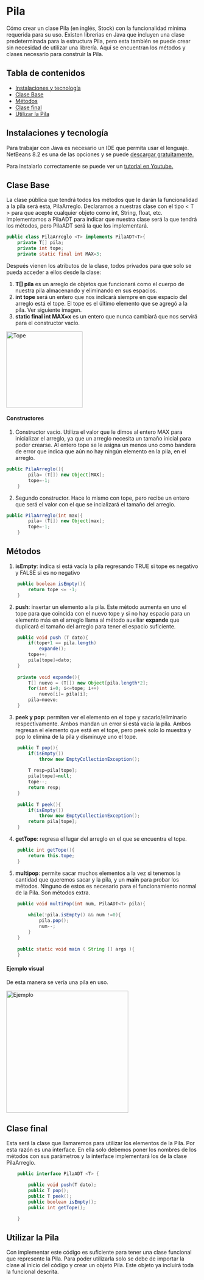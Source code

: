 # Pila

Cómo crear un clase Pila (en inglés, Stock) con la funcionalidad mínima requerida para su uso. Existen librerias en Java que incluyen una clase predeterminada para la estructura Pila, pero esta también se puede crear sin necesidad de utilizar una librería. Aquí se encuentran los métodos y clases necesario para construir la Pila.

## Tabla de contenidos
* [Instalaciones y tecnología](#instalaciones-y-tecnología)
* [Clase Base](#clase-base)
* [Métodos](#métodos)
* [Clase final](#clase-final)
* [Utilizar la Pila](#conclusión)


## Instalaciones y tecnología

Para trabajar con Java es necesario un IDE que permita usar el lenguaje. NetBeans 8.2 es una de las opciones y se puede [descargar gratuitamente.](https://www.oracle.com/technetwork/es...) 

Para instalarlo correctamente se puede ver un [tutorial en Youtube.](https://www.youtube.com/watch?v=WtKS7J7kVl8)


## Clase Base

La clase pública que tendrá todos los métodos que le darán la funcionalidad a la pila será esta, PilaArreglo.
Declaramos a nuestras clase con el tipo < T > para que acepte cualquier objeto como int, String, float, etc.
Implementamos a PilaADT para indicar que nuestra clase será la que tendrá los métodos, pero PilaADT será la que los implementará.
```java
public class PilaArreglo <T> implements PilaADT<T>{
    private T[] pila;
    private int tope;
    private static final int MAX=3;
```
Después vienen los atributos de la clase, todos privados para que solo se pueda acceder a ellos desde la clase:
1. **T[] pila** es un arreglo de objetos que funcionará como el cuerpo de nuestra pila almacenando y eliminando en sus espacios.
2. **int tope** será un entero que nos indicará siempre en que espacio del arreglo está el tope. El tope es el último elemento que se agregó a la pila. Ver siguiente imagen.
3. **static final int MAX=x** es un entero que nunca cambiará que nos servirá para el constructor vacío.
<img src="http://1.bp.blogspot.com/-QTDcpd1_kyc/Uo1kL7cgH0I/AAAAAAAAAIc/Sh46LQr7Nas/s1600/pi.png" alt="Tope" width="200"/>

#### Constructores
1. Constructor vacío. Utiliza el valor que le dimos al entero MAX para inicializar el arreglo, ya que un arreglo necesita un tamaño inicial para poder crearse. 
Al entero tope se le asigna un menos uno como bandera de error que indica que aún no hay ningún elemento en la pila, en el arreglo.
```java
public PilaArreglo(){
        pila= (T[]) new Object[MAX];
        tope=-1;
    }
```
2. Segundo constructor. Hace lo mismo con tope, pero recibe un entero que será el valor con el que se incializará el tamaño del arreglo.
```java
public PilaArreglo(int max){
        pila= (T[]) new Object[max];
        tope=-1;
    }
```

## Métodos
1. **isEmpty**: indica si está vacía la pila regresando TRUE si tope es negativo y FALSE si es no negativo
```java
    public boolean isEmpty(){
        return tope <= -1;
    }
```  
2. **push**: insertar un elemento a la pila. Este método aumenta en uno el tope para que coincida con el nuevo tope y si no hay espacio para un elemento más en el arreglo llama al método auxiliar **expande** que duplicará el tamaño del arreglo para tener el espacio suficiente.
```java
    public void push (T dato){
        if(tope+1 == pila.length)
            expande();
        tope++;
        pila[tope]=dato;
    }
   
    private void expande(){
        T[] nuevo = (T[]) new Object[pila.length*2];
        for(int i=0; i<=tope; i++)
            nuevo[i]= pila[i];
        pila=nuevo;  
    }
```
3. **peek y pop**: permiten ver el elemento en el tope y sacarlo/eliminarlo respectivamente. Ambos mandan un error si está vacía la pila. 
Ambos regresan el elemento que está en el tope, pero peek solo lo muestra y pop lo elimina de la pila y disminuye uno el tope.
```java
    public T pop(){
        if(isEmpty())
            throw new EmptyCollectionException();
        
        T resp=pila[tope];
        pila[tope]=null;
        tope--;
        return resp;
    }
    
    public T peek(){
        if(isEmpty())
            throw new EmptyCollectionException();
        return pila[tope];
    }
```
4. **getTope**: regresa el lugar del arreglo en el que se encuentra el tope.
```java
    public int getTope(){
        return this.tope;
    }
```
5. **multipop**: permite sacar muchos elementos a la vez si tenemos la cantidad que queremos sacar y la pila, y un **main** para probar los métodos. Ninguno de estos es necesario para el funcionamiento normal de la Pila. Son métodos extra.
```java
    public void multiPop(int num, PilaADT<T> pila){
        
        while(!pila.isEmpty() && num !=0){
            pila.pop();
            num--;
        }
    }
    
    public static void main ( String [] args ){
    }
```
#### Ejemplo visual

De esta manera se vería una pila en uso.

<img src="https://image.slidesharecdn.com/estructuradedatospilasycolas-121106174209-phpapp02/95/estructura-de-datos-pilas-y-colas-7-638.jpg?cb=1352223860" alt="Ejemplo" width="320"/>

## Clase final
Esta será la clase que llamaremos para utilizar los elementos de la Pila. Por esta razón es una interface. En ella solo debemos poner los nombres de los métodos con sus parámetros y la interface implementará los de la clase PilaArreglo.
```java
    public interface PilaADT <T> {

        public void push(T dato);
        public T pop();
        public T peek();
        public boolean isEmpty();
        public int getTope();

    }
```

## Utilizar la Pila
Con implementar este código es suficiente para tener una clase funcional que represente la Pila. Para poder utilizarla solo se debe de importar la clase al inicio del código y crear un objeto Pila. Este objeto ya incluirá toda la funcional descrita.


